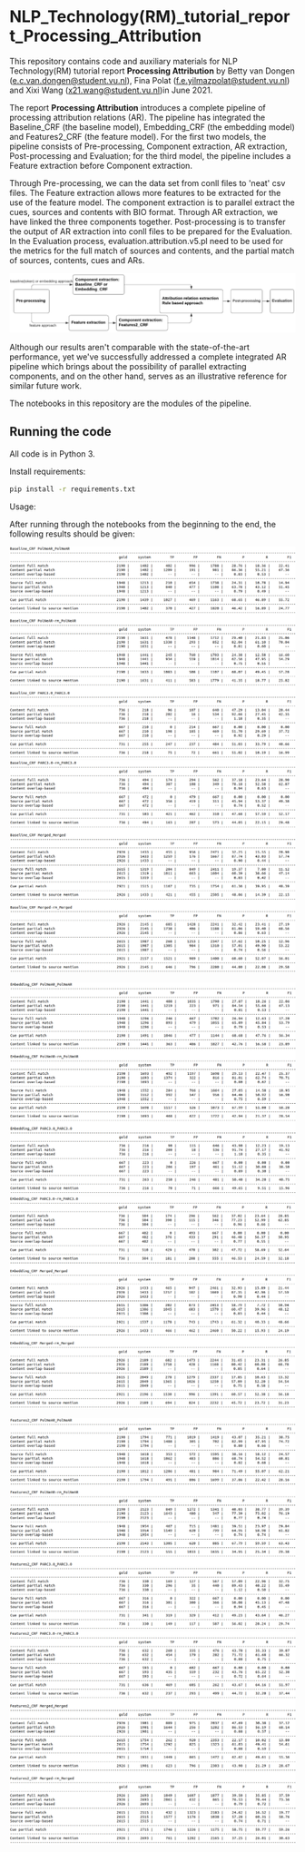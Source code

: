 # NLP_Technology(RM)_tutorial_report_Processing_Attribution

This repository contains code and auxiliary materials for NLP Technology(RM) tutorial report **Processing Attribution** by Betty van Dongen (e.c.van.dongen@student.vu.nl), Fina Polat (f.e.yilmazpolat@student.vu.nl) and Xixi Wang (x21.wang@student.vu.nl)in June 2021.

The report **Processing Attribution** introduces a complete pipeline of processing attribution relations (AR). The pipeline has integrated the Baseline_CRF (the baseline model), Embedding_CRF (the embedding model) and Features2_CRF (the feature model). For the first two models, the pipeline consists of Pre-processing, Component extraction, AR extraction, Post-processing and Evaluation; for the third model, the pipeline includes a Feature extraction before Component extraction.

Through Pre-processing, we can the data set from conll files to 'neat' csv files. The Feature extraction allows more features to be extracted for the use of the feature model. The component extraction is to parallel extract the cues, sources and contents with BIO format. Through AR extraction, we have linked the three components together. Post-processing is to transfer the output of AR extraction into conll files to be prepared for the Evaluation. In the Evaluation process, evaluation.attribution.v5.pl need to be used for the metrics for the full match of sources and contents, and the partial match of sources, contents, cues and ARs.

![](images/pipeline_NLPtutorial.png)

Although our results aren't comparable with the state-of-the-art performance, yet we've successfully addressed a complete integrated AR pipeline which brings about the possibility of parallel extracting components, and on the other hand, serves as an illustrative reference for similar future work.

The notebooks in this repository are the modules of the pipeline.

## Running the code

All code is in Python 3.

Install requirements:
```bash
pip install -r requirements.txt
```

Usage:

After running through the notebooks from the beginning to the end, the following results should be given:

![](images/Baseline_1_3.png)
![](images/Baseline_4_6.png)


![](images/Embedding_1_3.png)
![](images/Embedding_4_6.png)


![](images/Features2_1_3.png)
![](images/Features2_4_6.png)


